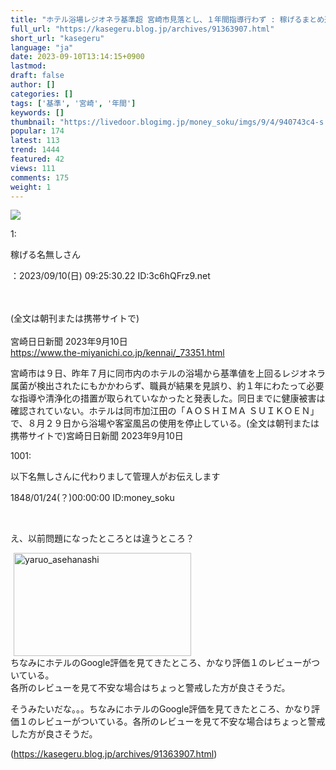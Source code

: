 ```yaml
---
title: "ホテル浴場レジオネラ基準超 宮崎市見落とし、１年間指導行わず : 稼げるまとめ速報"
full_url: "https://kasegeru.blog.jp/archives/91363907.html"
short_url: "kasegeru"
language: "ja"
date: 2023-09-10T13:14:15+0900
lastmod: 
draft: false
author: []
categories: []
tags: ['基準', '宮崎', '年間']
keywords: []
thumbnail: "https://livedoor.blogimg.jp/money_soku/imgs/9/4/940743c4-s.png"
popular: 174
latest: 113
trend: 1444
featured: 42
views: 111
comments: 175
weight: 1
---
```


![](https://livedoor.blogimg.jp/money_soku/imgs/9/4/940743c4-s.png)

<div><p>1: <p>稼げる名無しさん </p>：2023/09/10(日) 09:25:30.22 ID:3c6hQFrz9.net<br></p><br> <br> (全文は朝刊または携帯サイトで) <br> <br> 宮崎日日新聞 2023年9月10日 <br> <a target='_blank' href='https://www.the-miyanichi.co.jp/kennai/_73351.html'>https://www.the-miyanichi.co.jp/kennai/_73351.html</a> <p>宮崎市は９日、昨年７月に同市内のホテルの浴場から基準値を上回るレジオネラ属菌が検出されたにもかかわらず、職員が結果を見誤り、約１年にわたって必要な指導や清浄化の措置が取られていなかったと発表した。同日までに健康被害は確認されていない。ホテルは同市加江田の「ＡＯＳＨＩＭＡ ＳＵＩＫＯＥＮ」で、８月２９日から浴場や客室風呂の使用を停止している。(全文は朝刊または携帯サイトで)宮崎日日新聞 2023年9月10日</p><p class='t_h'>1001: <p>以下名無しさんに代わりまして管理人がお伝えします</p> <p> 1848/01/24(？)00:00:00 ID:money_soku</p></p><br><p>え、以前問題になったところとは違うところ？</p><img class='pict' hspace='5' alt='yaruo_asehanashi' border='0' height='165' width='284' src='https://livedoor.blogimg.jp/money_soku/imgs/5/3/53be109a.jpg'><br> ちなみにホテルのGoogle評価を見てきたところ、かなり評価１のレビューがついている。<br> 各所のレビューを見て不安な場合はちょっと警戒した方が良さそうだ。<br><p>そうみたいだな。。。ちなみにホテルのGoogle評価を見てきたところ、かなり評価１のレビューがついている。各所のレビューを見て不安な場合はちょっと警戒した方が良さそうだ。</p></div>

(https://kasegeru.blog.jp/archives/91363907.html)
